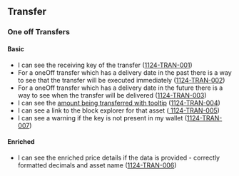 ## Transfer

### One off Transfers

#### Basic

- I can see the receiving key of the transfer (<a name="1124-TRAN-001" href="#1124-TRAN-001">1124-TRAN-001</a>)
- For a oneOff transfer which has a delivery date in the past there is a way to see that the transfer will be executed immediately (<a name="1124-TRAN-002" href="#1124-TRAN-002">1124-TRAN-002</a>)
- For a oneOff transfer which has a delivery date in the future there is a way to see when the transfer will be delivered (<a name="1124-TRAN-003" href="#1124-TRAN-003">1124-TRAN-003</a>)
- I can see the [amount being transferred with tooltip](./1127-DECM-decimal_numbers.md) (<a name="1124-TRAN-004" href="#1124-TRAN-004">1124-TRAN-004</a>)
- I can see a link to the block explorer for that asset (<a name="1124-TRAN-005" href="#1124-TRAN-005">
  1124-TRAN-005</a>)
- I can see a warning if the key is not present in my wallet (<a name="1124-TRAN-007" href="#1124-TRAN-007">1124-TRAN-007</a>)

#### Enriched

- I can see the enriched price details if the data is provided - correctly formatted decimals and asset name (<a name="1124-TRAN-006" href="#1124-TRAN-006">1124-TRAN-006</a>)
